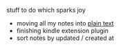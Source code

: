 stuff to do which sparks joy
- moving all my notes into [plain text](./digital-home.md) 
- finishing kindle extension plugin
- sort notes by updated / created at